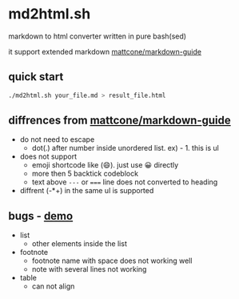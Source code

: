 # md2html.sh

markdown to html converter written in pure bash(sed)

it support extended markdown [mattcone/markdown-guide](https://github.com/mattcone/markdown-guide)


## quick start

```bash
./md2html.sh your_file.md > result_file.html
```


## diffrences from [mattcone/markdown-guide](https://github.com/mattcone/markdown-guide)

- do not need to escape 
    - dot(.) after number inside unordered list. ex) - 1. this is ul
- does not support 
    - emoji shortcode like (:smile:). just use 😀 directly
    - more then 5 backtick codeblock
    - text above `---` or `===` line does not converted to heading
- diffrent (-*+) in the same ul is supported


## bugs - [demo](https://raycc51.github.io/BashWrite/posts/markdown/md4html-bug.html)

- list
    - other elements inside the list
- footnote
    - footnote name with space does not working well
    - note with several lines not working
- table
    - can not align
